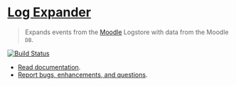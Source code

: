 # [Log Expander](https://github.com/LearningLocker/Moodle-Log-Expander)
> Expands events from the [Moodle](https://moodle.org/) Logstore with data from the Moodle `DB`.

[![Build Status](https://travis-ci.org/LearningLocker/moodle-log-expander.svg?branch=master)](https://travis-ci.org/LearningLocker/moodle-log-expander)

- [Read documentation](/docs).
- [Report bugs, enhancements, and questions](/contributing.md#issue-templates).
